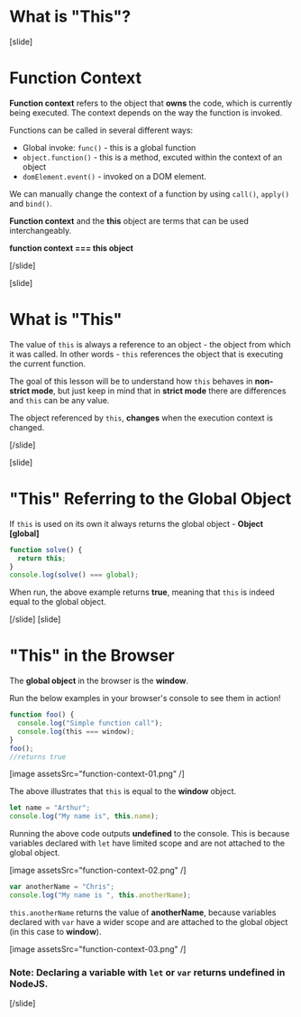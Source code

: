 # What is "This"?
[slide]
# Function Context
**Function context** refers to the object that **owns** the code, which is currently being executed. The context depends on the way the function is invoked. 

Functions can be called in several different ways:
 - Global invoke: ``func()`` - this is a global function
 - ``object.function()`` - this is a method, excuted within the context of an object
 - `domElement.event()` - invoked on a DOM element.

 We can manually change the context of a function by using ``call()``, ``apply()`` and ``bind()``.

 **Function context** and the **this** object are terms that can be used interchangeably. 
 
 **function context === this object**

[/slide]

[slide]
# What is "This"
The value of ``this`` is always a reference to an object - the object from which it was called. In other words - ``this`` references the object that is executing the current function.

The goal of this lesson will be to understand how ``this`` behaves in **non-strict mode**, but just keep in mind that in **strict mode** there are differences and ``this`` can be any value.

The object referenced by ``this``, **changes** when the execution context is changed.

[/slide]

[slide]
# "This" Referring to the Global Object
If ``this`` is used on its own it always returns the global object - **Object [global]**

```js live
function solve() {
  return this;
}
console.log(solve() === global);
```
When run, the above example returns **true**, meaning that ``this`` is indeed equal to the global object.

[/slide]
[slide]
# "This" in the Browser
The **global object** in the browser is the **window**. 

Run the below examples in your browser's console to see them in action!

```js
function foo() {
  console.log("Simple function call");
  console.log(this === window);  
} 
foo();
//returns true
```
[image assetsSrc="function-context-01.png" /]

The above illustrates that ``this`` is equal to the **window** object.

```js
let name = "Arthur";
console.log("My name is", this.name);
```
Running the above code outputs **undefined** to  the console. This is because variables declared with ``let`` have limited scope and are not attached to the global object.

[image assetsSrc="function-context-02.png" /]

```js
var anotherName = "Chris";
console.log("My name is ", this.anotherName);
```

``this.anotherName`` returns the value of **anotherName**, because variables declared with ``var`` have a wider scope and are attached to the global object (in this case to **window**).

[image assetsSrc="function-context-03.png" /]

### Note: Declaring a variable with ``let`` or ``var`` returns **undefined** in NodeJS.

[/slide]

